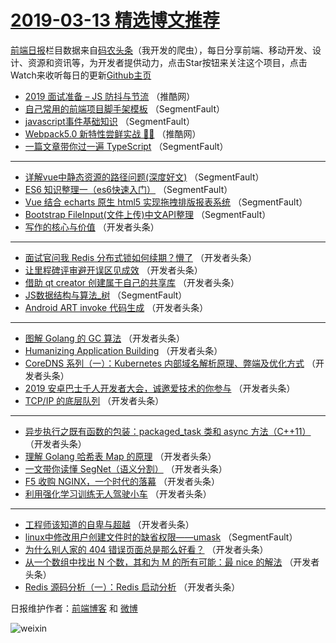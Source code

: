 # [2019-03-13 精选博文推荐](https://toutiao.qdkfweb.cn/date/2019/03/13)

[前端日报](https://qdkfweb.cn/c/news)栏目数据来自[码农头条](https://toutiao.qdkfweb.cn/)（我开发的爬虫），每日分享前端、移动开发、设计、资源和资讯等，为开发者提供动力，点击Star按钮来关注这个项目，点击Watch来收听每日的更新[Github主页](https://github.com/kujian/frontendDaily)
* [2019 面试准备 &#8211; JS 防抖与节流](https://toutiao.qdkfweb.cn/103594.html) （推酷网）
* [自己常用的前端项目脚手架模板](https://toutiao.qdkfweb.cn/103505.html) （SegmentFault）
* [javascript事件基础知识](https://toutiao.qdkfweb.cn/103511.html) （SegmentFault）
* [Webpack5.0 新特性尝鲜实战 🦀🦀](https://toutiao.qdkfweb.cn/103595.html) （推酷网）
* [一篇文章带你过一遍 TypeScript](https://toutiao.qdkfweb.cn/103506.html) （SegmentFault）

***
* [详解vue中静态资源的路径问题(深度好文)](https://toutiao.qdkfweb.cn/103510.html) （SegmentFault）
* [ES6 知识整理一（es6快速入门）](https://toutiao.qdkfweb.cn/103501.html) （SegmentFault）
* [Vue 结合 echarts 原生 html5 实现拖拽排版报表系统](https://toutiao.qdkfweb.cn/103503.html) （SegmentFault）
* [Bootstrap FileInput(文件上传)中文API整理](https://toutiao.qdkfweb.cn/103515.html) （SegmentFault）
* [写作的核心与价值](https://toutiao.qdkfweb.cn/103546.html) （开发者头条）

***
* [面试官问我 Redis 分布式锁如何续期？懵了](https://toutiao.qdkfweb.cn/103519.html) （开发者头条）
* [让里程碑评审避开误区见成效](https://toutiao.qdkfweb.cn/103560.html) （开发者头条）
* [借助 qt creator 创建属于自己的共享库](https://toutiao.qdkfweb.cn/103530.html) （开发者头条）
* [JS数据结构与算法_树](https://toutiao.qdkfweb.cn/103509.html) （SegmentFault）
* [Android ART invoke 代码生成](https://toutiao.qdkfweb.cn/103547.html) （开发者头条）

***
* [图解 Golang 的 GC 算法](https://toutiao.qdkfweb.cn/103520.html) （开发者头条）
* [Humanizing Application Building](https://toutiao.qdkfweb.cn/103561.html) （开发者头条）
* [CoreDNS 系列（一）：Kubernetes 内部域名解析原理、弊端及优化方式](https://toutiao.qdkfweb.cn/103533.html) （开发者头条）
* [2019 安卓巴士千人开发者大会，诚邀爱技术的你参与](https://toutiao.qdkfweb.cn/103548.html) （开发者头条）
* [TCP/IP 的底层队列](https://toutiao.qdkfweb.cn/103521.html) （开发者头条）

***
* [异步执行之既有函数的包装：packaged_task 类和 async 方法（C++11）](https://toutiao.qdkfweb.cn/103563.html) （开发者头条）
* [理解 Golang 哈希表 Map 的原理](https://toutiao.qdkfweb.cn/103535.html) （开发者头条）
* [一文带你读懂 SegNet（语义分割）](https://toutiao.qdkfweb.cn/103549.html) （开发者头条）
* [F5 收购 NGINX，一个时代的落幕](https://toutiao.qdkfweb.cn/103522.html) （开发者头条）
* [利用强化学习训练无人驾驶小车](https://toutiao.qdkfweb.cn/103565.html) （开发者头条）

***
* [工程师该知道的自卑与超越](https://toutiao.qdkfweb.cn/103536.html) （开发者头条）
* [linux中修改用户创建文件时的缺省权限——umask](https://toutiao.qdkfweb.cn/103512.html) （SegmentFault）
* [为什么别人家的 404 错误页面总是那么好看？](https://toutiao.qdkfweb.cn/103551.html) （开发者头条）
* [从一个数组中找出 N 个数，其和为 M 的所有可能：最 nice 的解法](https://toutiao.qdkfweb.cn/103523.html) （开发者头条）
* [Redis 源码分析（一）：Redis 启动分析](https://toutiao.qdkfweb.cn/103567.html) （开发者头条）

日报维护作者：[前端博客](https://qdkfweb.cn/) 和 [微博](https://qdkfweb.cn/go/weibo)

![weixin](https://user-images.githubusercontent.com/3055447/38468989-651132ac-3b80-11e8-8e6b-15122322a9d7.png)